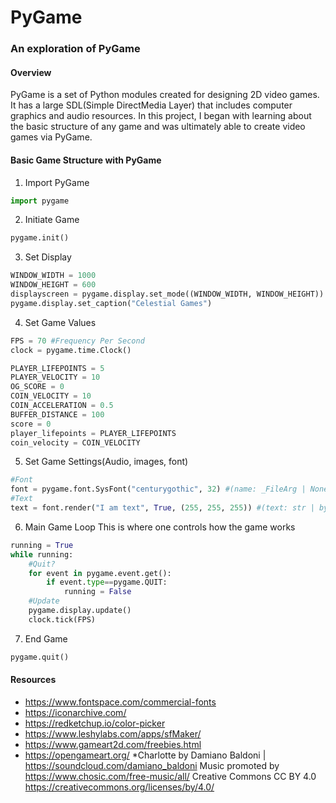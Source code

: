 # PyGame
### An exploration of PyGame
#### Overview
PyGame is a set of Python modules created for designing 2D video games. It has a large SDL(Simple DirectMedia Layer) that includes computer graphics and audio resources. In this project, I began with learning about the basic structure of any game and was ultimately able to create video games via PyGame.

#### Basic Game Structure with PyGame
1) Import PyGame
~~~python
import pygame
~~~
2) Initiate Game
~~~python
pygame.init()
~~~
3) Set Display
~~~python
WINDOW_WIDTH = 1000
WINDOW_HEIGHT = 600
displayscreen = pygame.display.set_mode((WINDOW_WIDTH, WINDOW_HEIGHT))
pygame.display.set_caption("Celestial Games")
~~~
4) Set Game Values
~~~python
FPS = 70 #Frequency Per Second
clock = pygame.time.Clock()

PLAYER_LIFEPOINTS = 5
PLAYER_VELOCITY = 10
OG_SCORE = 0
COIN_VELOCITY = 10
COIN_ACCELERATION = 0.5
BUFFER_DISTANCE = 100
score = 0
player_lifepoints = PLAYER_LIFEPOINTS
coin_velocity = COIN_VELOCITY
~~~
5) Set Game Settings(Audio, images, font)
~~~python
#Font
font = pygame.font.SysFont("centurygothic", 32) #(name: _FileArg | None, size: int)
#Text
text = font.render("I am text", True, (255, 255, 255)) #(text: str | bytes, antialias: bool, color: _ColorValue, background: _ColorValue | None = None)
~~~
6) Main Game Loop
This is where one controls how the game works
~~~python
running = True
while running:
    #Quit?
    for event in pygame.event.get():
        if event.type==pygame.QUIT:
            running = False
    #Update
    pygame.display.update()
    clock.tick(FPS)
~~~
7) End Game
~~~python
pygame.quit()
~~~
#### Resources
* https://www.fontspace.com/commercial-fonts
* https://iconarchive.com/
* https://redketchup.io/color-picker
* https://www.leshylabs.com/apps/sfMaker/
* https://www.gameart2d.com/freebies.html
* https://opengameart.org/
*Charlotte by Damiano Baldoni | https://soundcloud.com/damiano_baldoni
Music promoted by https://www.chosic.com/free-music/all/
Creative Commons CC BY 4.0
https://creativecommons.org/licenses/by/4.0/
 

